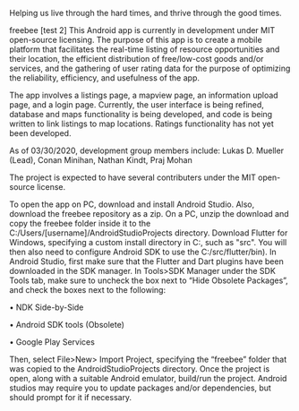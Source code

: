 Helping us live through the hard times, and thrive through the good times.

freebee [test 2]
This Android app is currently in development under MIT open-source licensing. The purpose of this app is to create a mobile platform that facilitates the real-time listing of resource opportunities and their location, the efficient distribution of free/low-cost goods and/or services, and the gathering of user rating data for the purpose of optimizing the reliability, efficiency, and usefulness of the app.

The app involves a listings page, a mapview page, an information upload page, and a login page. Currently, the user interface is being refined, database and maps functionality is being developed, and code is being written to link listings to map locations. Ratings functionality has not yet been developed.

As of 03/30/2020, development group members include: Lukas D. Mueller (Lead), Conan Minihan, Nathan Kindt, Praj Mohan

The project is expected to have several contributers under the MIT open-source license.

To open the app on PC, download and install Android Studio. Also, download the freebee repository as a zip. On a PC, unzip the download and copy the freebee folder inside it to the C:/Users/[username]/AndroidStudioProjects directory. Download Flutter for Windows, specifying a custom install directory in C:, such as "src". You will then also need to configure Android SDK to use the C:/src/flutter/bin). In Android Studio, first make sure that the Flutter and Dart plugins have been downloaded in the SDK manager. In Tools>SDK Manager under the SDK Tools tab, make sure to uncheck the box next to “Hide Obsolete Packages”, and check the boxes next to the following:

• NDK Side-by-Side

• Android SDK tools (Obsolete)

• Google Play Services

Then, select File>New> Import Project, specifying the “freebee” folder that was copied to the AndroidStudioProjects directory. Once the project is open, along with a suitable Android emulator, build/run the project. Android studios may require you to update packages and/or dependencies, but should prompt for it if necessary.
